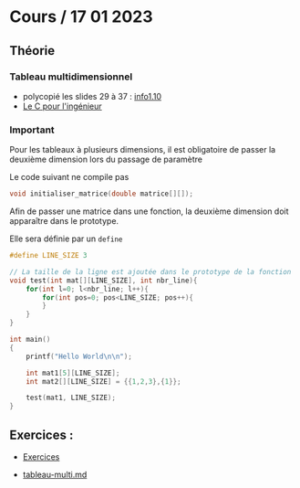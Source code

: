 # Cours / 17 01 2023

## Théorie 
### Tableau multidimensionnel
- polycopié les slides 29 à 37 : [info1.10](https://cyberlearn.hes-so.ch/pluginfile.php/4177703/mod_resource/content/0/INFO1.10%20-%20Les%20tableaux.pdf)
- [Le C pour l'ingénieur](https://heig-tin-info.github.io/handout/content/composite-datatypes.html#tableaux)

### Important
Pour les tableaux à plusieurs dimensions, il est obligatoire de passer la deuxième dimension lors du passage de paramètre

Le code suivant ne compile pas
```c
void initialiser_matrice(double matrice[][]); 
```

Afin de passer une matrice dans une fonction, la deuxième dimension doit apparaître dans le prototype.

Elle sera définie par un `define`
```c
#define LINE_SIZE 3

// La taille de la ligne est ajoutée dans le prototype de la fonction
void test(int mat[][LINE_SIZE], int nbr_line){
    for(int l=0; l<nbr_line; l++){
        for(int pos=0; pos<LINE_SIZE; pos++){
        }
    }
}

int main()
{
    printf("Hello World\n\n");

    int mat1[5][LINE_SIZE];
    int mat2[][LINE_SIZE] = {{1,2,3},{1}};

    test(mat1, LINE_SIZE);
}
```

## Exercices :
- [Exercices](https://github.com/tony-maulaz/info1-exercices)

- [tableau-multi.md](https://github.com/tony-maulaz/info1-exercices/blob/main/ex150-tableau-multi.md)
